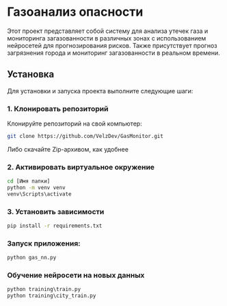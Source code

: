 # Газоанализ опасности

Этот проект представляет собой систему для анализа утечек газа и мониторинга загазованности в различных зонах с использованием нейросетей для прогнозирования рисков. Также присутствует прогноз загрязнения города и мониторинг загазованности в реальном времени.

## Установка

Для установки и запуска проекта выполните следующие шаги:

### 1. Клонировать репозиторий

Клонируйте репозиторий на свой компьютер:

```bash
git clone https://github.com/VelzDev/GasMonitor.git
```
Либо скачайте Zip-архивом, как удобнее

### 2. Активировать виртуальное окружение
```bash
cd [Имя папки]
python -m venv venv
venv\Scripts\activate
```
### 3. Установить зависимости
```bash
pip install -r requirements.txt
```

### Запуск приложения:
```python
python gas_nn.py
```

### Обучение нейросети на новых данных
```python
python training\train.py
python training\city_train.py
```
